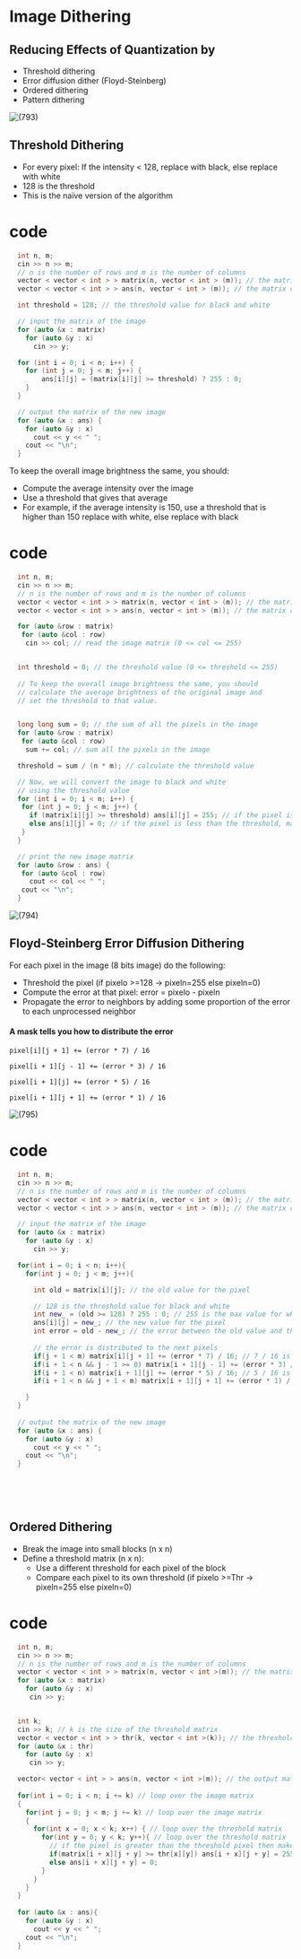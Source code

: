 # Image Dithering
## Reducing Effects of Quantization by
- Threshold dithering
- Error diffusion dither (Floyd-Steinberg)
- Ordered dithering
- Pattern dithering

![(793)](https://user-images.githubusercontent.com/105644935/213925949-0d00925e-ad48-4652-89e5-bf92c84f869a.png)


## Threshold Dithering
- For every pixel: If the intensity < 128, replace with black, else replace with white
- 128 is the threshold
- This is the naïve version of the algorithm

# code
```cpp
  int n, m;
  cin >> n >> m;
  // n is the number of rows and m is the number of columns
  vector < vector < int > > matrix(n, vector < int > (m)); // the matrix of the image
  vector < vector < int > > ans(n, vector < int > (m)); // the matrix of the new image

  int threshold = 128; // the threshold value for black and white

  // input the matrix of the image
  for (auto &x : matrix) 
    for (auto &y : x) 
      cin >> y;

  for (int i = 0; i < n; i++) {
    for (int j = 0; j < m; j++) {
        ans[i][j] = (matrix[i][j] >= threshold) ? 255 : 0;
    }
  }    

  // output the matrix of the new image
  for (auto &x : ans) {
    for (auto &y : x) 
      cout << y << " ";
    cout << "\n";
  }
```

To keep the overall image brightness the same, you should:
- Compute the average intensity over the image
- Use a threshold that gives that average
- For example, if the average intensity is 150, use a threshold that is higher than 150 replace with white, else replace with black

# code
```cpp
  int n, m;
  cin >> n >> m;
  // n is the number of rows and m is the number of columns
  vector < vector < int > > matrix(n, vector < int > (m)); // the matrix of the image
  vector < vector < int > > ans(n, vector < int > (m)); // the matrix of the new image

  for (auto &row : matrix) 
   for (auto &col : row) 
    cin >> col; // read the image matrix (0 <= col <= 255)


  int threshold = 0; // the threshold value (0 <= threshold <= 255) 
  
  // To keep the overall image brightness the same, you should
  // calculate the average brightness of the original image and
  // set the threshold to that value.


  long long sum = 0; // the sum of all the pixels in the image
  for (auto &row : matrix) 
   for (auto &col : row) 
    sum += col; // sum all the pixels in the image

  threshold = sum / (n * m); // calculate the threshold value

  // Now, we will convert the image to black and white
  // using the threshold value
  for (int i = 0; i < n; i++) {
   for (int j = 0; j < m; j++) {
     if (matrix[i][j] >= threshold) ans[i][j] = 255; // if the pixel is greater than the threshold, make it white
     else ans[i][j] = 0; // if the pixel is less than the threshold, make it black
   }
  }  

  // print the new image matrix
  for (auto &row : ans) {
   for (auto &col : row) 
     cout << col << " ";
   cout << "\n";
  }
```

![(794)](https://user-images.githubusercontent.com/105644935/213926259-4b73623a-e1fb-4a42-9883-3e45f77d4eea.png)


## Floyd-Steinberg Error Diffusion Dithering
For each pixel in the image (8 bits image) do the following:
- Threshold the pixel (if pixelo >=128 → pixeln=255 else pixeln=0)
- Compute the error at that pixel: error = pixelo - pixeln
- Propagate the error to neighbors by adding some proportion of the error to each unprocessed neighbor

#### A mask tells you how to distribute the error

`pixel[i][j + 1] += (error * 7) / 16`    

`pixel[i + 1][j - 1] += (error * 3) / 16`   

`pixel[i + 1][j] += (error * 5) / 16`  

`pixel[i + 1][j + 1] += (error * 1) / 16`  

![(795)](https://user-images.githubusercontent.com/105644935/213926608-f8c27b36-96d6-4148-8b17-02e6964b6df4.png)

# code
```cpp
  int n, m;
  cin >> n >> m;
  // n is the number of rows and m is the number of columns
  vector < vector < int > > matrix(n, vector < int > (m)); // the matrix of the image
  vector < vector < int > > ans(n, vector < int > (m)); // the matrix of the new image

  // input the matrix of the image
  for (auto &x : matrix) 
    for (auto &y : x) 
      cin >> y;

  for(int i = 0; i < n; i++){
    for(int j = 0; j < m; j++){

      int old = matrix[i][j]; // the old value for the pixel

      // 128 is the threshold value for black and white 
      int new_ = (old >= 128) ? 255 : 0; // 255 is the max value for white and 0 is the min value for black 
      ans[i][j] = new_; // the new value for the pixel
      int error = old - new_; // the error between the old value and the new value
      
      // the error is distributed to the next pixels
      if(j + 1 < m) matrix[i][j + 1] += (error * 7) / 16; // 7 / 16 is the percentage of the error that is distributed to the next pixel
      if(i + 1 < n && j - 1 >= 0) matrix[i + 1][j - 1] += (error * 3) / 16; // 3 / 16 is the percentage of the error that is distributed to the next pixel 
      if(i + 1 < n) matrix[i + 1][j] += (error * 5) / 16; // 5 / 16 is the percentage of the error that is distributed to the next pixel
      if(i + 1 < n && j + 1 < m) matrix[i + 1][j + 1] += (error * 1) / 16; // 1 / 16 is the percentage of the error that is distributed to the next pixel

    }
  }
  
  // output the matrix of the new image
  for (auto &x : ans) {
    for (auto &y : x) 
      cout << y << " ";
    cout << "\n";
  }
  
```  




<br><br>

## Ordered Dithering
- Break the image into small blocks (n x n)
- Define a threshold matrix (n x n):
  - Use a different threshold for each pixel of the block
  - Compare each pixel to its own threshold (if pixelo >=Thr → pixeln=255 else pixeln=0)


# code
```cpp
  int n, m;
  cin >> n >> m;
  // n is the number of rows and m is the number of columns
  vector < vector < int > > matrix(n, vector < int >(m)); // the matrix of the image
  for (auto &x : matrix) 
    for (auto &y : x) 
     cin >> y;


  int k;
  cin >> k; // k is the size of the threshold matrix
  vector < vector < int > > thr(k, vector < int >(k)); // the threshold matrix
  for (auto &x : thr) 
    for (auto &y : x) 
     cin >> y;

  vector< vector < int > > ans(n, vector < int >(m)); // the output matrix
  
  for(int i = 0; i < n; i += k) // loop over the image matrix
  {
    for(int j = 0; j < m; j += k) // loop over the image matrix
    {
      for(int x = 0; x < k; x++) { // loop over the threshold matrix
        for(int y = 0; y < k; y++){ // loop over the threshold matrix
          // if the pixel is greater than the threshold pixel then make it 255 else make it 0
          if(matrix[i + x][j + y] >= thr[x][y]) ans[i + x][j + y] = 255;
          else ans[i + x][j + y] = 0;
        }
      }
    }
  }
  
  for (auto &x : ans){
    for (auto &y : x) 
      cout << y << " ";
    cout << "\n";
  }
```  














